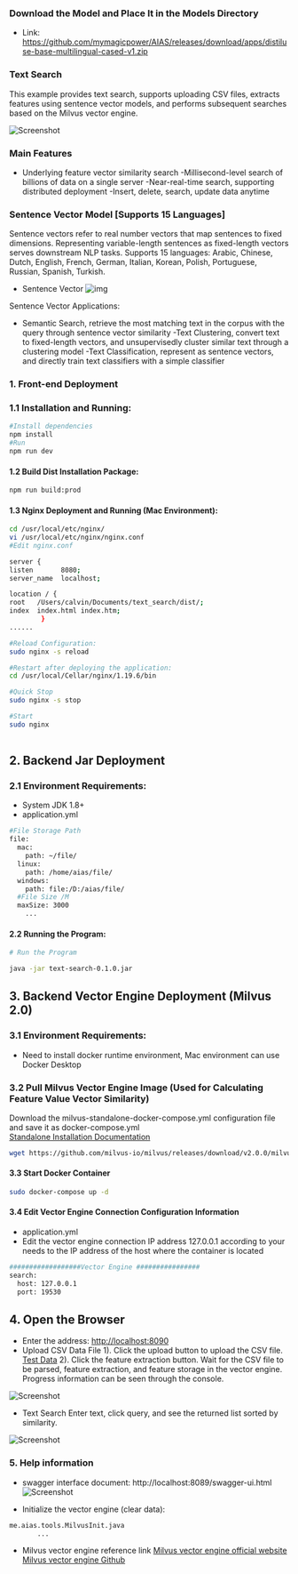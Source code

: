 
### Download the Model and Place It in the Models Directory
- Link: https://github.com/mymagicpower/AIAS/releases/download/apps/distiluse-base-multilingual-cased-v1.zip

### Text Search

This example provides text search, supports uploading CSV files, extracts features using sentence vector models, and performs subsequent searches based on the Milvus vector engine.

![Screenshot](https://aias-home.oss-cn-beijing.aliyuncs.com/AIAS/text_search/arc.png)


### Main Features

- Underlying feature vector similarity search
  -Millisecond-level search of billions of data on a single server
  -Near-real-time search, supporting distributed deployment
  -Insert, delete, search, update data anytime

### Sentence Vector Model [Supports 15 Languages]

Sentence vectors refer to real number vectors that map sentences to fixed dimensions. Representing variable-length sentences as fixed-length vectors serves downstream NLP tasks.
Supports 15 languages:
Arabic, Chinese, Dutch, English, French, German, Italian, Korean, Polish, Portuguese, Russian, Spanish, Turkish.

- Sentence Vector
  ![img](https://aias-home.oss-cn-beijing.aliyuncs.com/AIAS/nlp_sdks/Universal-Sentence-Encoder.png)


Sentence Vector Applications:

- Semantic Search, retrieve the most matching text in the corpus with the query through sentence vector similarity
  -Text Clustering, convert text to fixed-length vectors, and unsupervisedly cluster similar text through a clustering model
  -Text Classification, represent as sentence vectors, and directly train text classifiers with a simple classifier

### 1. Front-end Deployment

### 1.1 Installation and Running:
```bash
#Install dependencies
npm install
#Run
npm run dev
```

#### 1.2 Build Dist Installation Package:
```bash
npm run build:prod
```

#### 1.3 Nginx Deployment and Running (Mac Environment):
```bash
cd /usr/local/etc/nginx/
vi /usr/local/etc/nginx/nginx.conf
#Edit nginx.conf

server {
listen       8080;
server_name  localhost;

location / {
root   /Users/calvin/Documents/text_search/dist/;
index  index.html index.htm;
        }
......

#Reload Configuration:
sudo nginx -s reload

#Restart after deploying the application:
cd /usr/local/Cellar/nginx/1.19.6/bin

#Quick Stop
sudo nginx -s stop

#Start
sudo nginx
   
```

## 2. Backend Jar Deployment

### 2.1 Environment Requirements:

- System JDK 1.8+
- application.yml   
```bash
#File Storage Path
file:
  mac:
    path: ~/file/
  linux:
    path: /home/aias/file/
  windows:
    path: file:/D:/aias/file/
  #File Size /M
  maxSize: 3000
    ...
```

#### 2.2 Running the Program:
```bash
# Run the Program

java -jar text-search-0.1.0.jar

```

## 3. Backend Vector Engine Deployment (Milvus 2.0)

### 3.1 Environment Requirements:

- Need to install docker runtime environment, Mac environment can use Docker Desktop

### 3.2 Pull Milvus Vector Engine Image (Used for Calculating Feature Value Vector Similarity)

Download the milvus-standalone-docker-compose.yml configuration file and save it as docker-compose.yml    
[Standalone Installation Documentation](https://milvus.io/docs/v2.0.0/install_standalone-docker.md)        
```bash
wget https://github.com/milvus-io/milvus/releases/download/v2.0.0/milvus-standalone-docker-compose.yml -O docker-compose.yml
```

#### 3.3 Start Docker Container
```bash
sudo docker-compose up -d
```

#### 3.4 Edit Vector Engine Connection Configuration Information
- application.yml
- Edit the vector engine connection IP address 127.0.0.1 according to your needs to the IP address of the host where the container is located
```bash
##################Vector Engine ################
search:
  host: 127.0.0.1
  port: 19530
```

## 4. Open the Browser

- Enter the address: [http://localhost:8090](http://localhost:8090/)
- Upload CSV Data File
  1). Click the upload button to upload the CSV file.
[Test Data](https://aias-home.oss-cn-beijing.aliyuncs.com/AIAS/text_search/example.csv)
  2). Click the feature extraction button.
  Wait for the CSV file to be parsed, feature extraction, and feature storage in the vector engine. Progress information can be seen through the console.

![Screenshot](https://aias-home.oss-cn-beijing.aliyuncs.com/AIAS/text_search/storage.png)

- Text Search
  Enter text, click query, and see the returned list sorted by similarity.

![Screenshot](https://aias-home.oss-cn-beijing.aliyuncs.com/AIAS/text_search/search.png)

### 5. Help information

- swagger interface document:
  http://localhost:8089/swagger-ui.html
  ![Screenshot](https://aias-home.oss-cn-beijing.aliyuncs.com/AIAS/video_search/swagger.png)

- Initialize the vector engine (clear data):

```bash
me.aias.tools.MilvusInit.java 
       ...
```

- Milvus vector engine reference link
  [Milvus vector engine official website](https://milvus.io/)      
  [Milvus vector engine Github](https://github.com/milvus-io)


